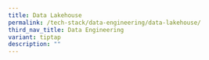 ```yaml
---
title: Data Lakehouse
permalink: /tech-stack/data-engineering/data-lakehouse/
third_nav_title: Data Engineering
variant: tiptap
description: ""
---
```

